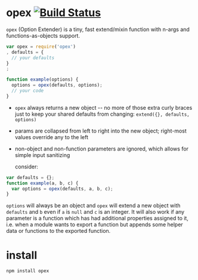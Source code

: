 opex [![Build Status](https://travis-ci.org/spicydonuts/opex.png?branch=master)](http://travis-ci.org/spicydonuts/opex)
====

`opex` (Option Extender) is a tiny, fast extend/mixin function with n-args and functions-as-objects support.

```javascript
var opex = require('opex')
, defaults = {
  // your defaults
}
;

function example(options) {
  options = opex(defaults, options);
  // your code
}
```
* `opex` always returns a new object -- no more of those extra curly braces just to keep your shared defaults from changing: ```extend({}, defaults, options)```
* params are collapsed from left to right into the new object; right-most values override any to the left
* non-object and non-function parameters are ignored, which allows for simple input sanitizing

  consider:
```javascript
var defaults = {};
function example(a, b, c) {
  var options = opex(defaults, a, b, c);
}
```
  `options` will always be an object and `opex` will extend a new object with `defaults` and `b` even if `a` is `null` and `c` is an integer.  It will also work if any parameter is a function which has had additional properties assigned to it, i.e. when a module wants to export a function but appends some helper data or functions to the exported function.

# install

```
npm install opex
```
